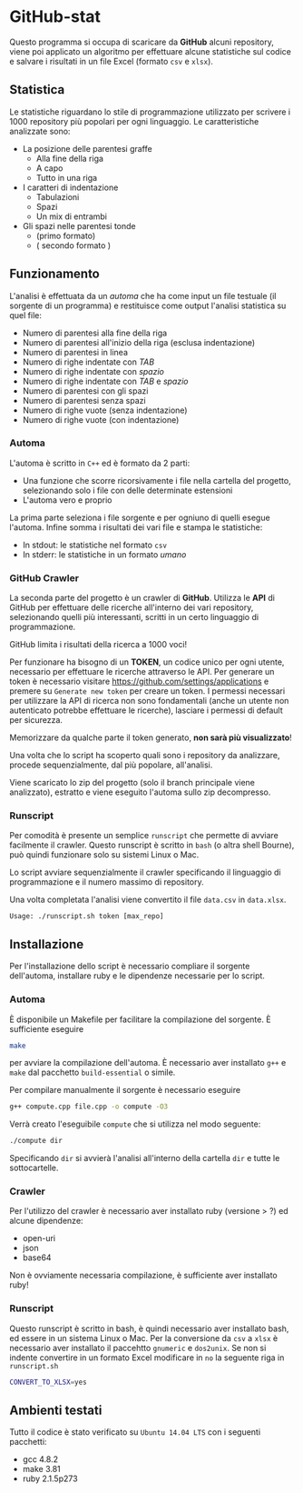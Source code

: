 # GitHub-stat

Questo programma si occupa di scaricare da **GitHub** alcuni repository, viene poi
applicato un algoritmo per effettuare alcune statistiche sul codice e salvare
i risultati in un file Excel (formato `csv` e `xlsx`).


## Statistica

Le statistiche riguardano lo stile di programmazione utilizzato per scrivere i
1000 repository più popolari per ogni linguaggio.
Le caratteristiche analizzate sono:
- La posizione delle parentesi graffe
	- Alla fine della riga
	- A capo
	- Tutto in una riga
- I caratteri di indentazione
	- Tabulazioni
	- Spazi
	- Un mix di entrambi
- Gli spazi nelle parentesi tonde
	- (primo formato)
	- ( secondo formato )


## Funzionamento

L'analisi è effettuata da un *automa* che ha come input un file testuale (il
sorgente di un programma) e restituisce come output l'analisi statistica su
quel file:
- Numero di parentesi alla fine della riga
- Numero di parentesi all'inizio della riga (esclusa indentazione)
- Numero di parentesi in linea
- Numero di righe indentate con *TAB*
- Numero di righe indentate con *spazio*
- Numero di righe indentate con *TAB* e *spazio*
- Numero di parentesi con gli spazi
- Numero di parentesi senza spazi
- Numero di righe vuote (senza indentazione)
- Numero di righe vuote (con indentazione)


### Automa

L'automa è scritto in `C++` ed è formato da 2 parti:
- Una funzione che scorre ricorsivamente i file nella cartella del progetto,
 selezionando solo i file con delle determinate estensioni
- L'automa vero e proprio

La prima parte seleziona i file sorgente e per ogniuno di quelli esegue l'automa.
Infine somma i risultati dei vari file e stampa le statistiche:
- In stdout: le statistiche nel formato `csv`
- In stderr: le statistiche in un formato *umano*


### GitHub Crawler

La seconda parte del progetto è un crawler di **GitHub**. Utilizza le **API** di
GitHub per effettuare delle ricerche all'interno dei vari repository, selezionando
quelli più interessanti, scritti in un certo linguaggio di programmazione.

GitHub limita i risultati della ricerca a 1000 voci!

Per funzionare ha bisogno di un **TOKEN**, un codice unico per ogni utente,
necessario per effettuare le ricerche attraverso le API. Per generare un token
è necessario visitare https://github.com/settings/applications e premere su
`Generate new token` per creare un token. I permessi necessari per utilizzare
la API di ricerca non sono fondamentali (anche un utente non autenticato potrebbe
effettuare le ricerche), lasciare i permessi di default per sicurezza.

Memorizzare da qualche parte il token generato, **non sarà più visualizzato**!

Una volta che lo script ha scoperto quali sono i repository da analizzare, procede
sequenzialmente, dal più popolare, all'analisi.

Viene scaricato lo zip del progetto (solo il branch principale viene analizzato),
estratto e viene eseguito l'automa sullo zip decompresso.


### Runscript

Per comodità è presente un semplice `runscript` che permette di avviare facilmente
il crawler. Questo runscript è scritto in `bash` (o altra shell Bourne), può
quindi funzionare solo su sistemi Linux o Mac.

Lo script avviare sequenzialmente il crawler specificando il linguaggio di
programmazione e il numero massimo di repository.

Una volta completata l'analisi viene convertito il file `data.csv` in `data.xlsx`.

```
Usage: ./runscript.sh token [max_repo]
```

## Installazione

Per l'installazione dello script è necessario compliare il sorgente dell'automa,
installare ruby e le dipendenze necessarie per lo script.

### Automa

È disponibile un Makefile per facilitare la compilazione del sorgente. È
sufficiente eseguire
```sh
make
```
per avviare la compilazione dell'automa. È necessario aver installato `g++` e
`make` dal pacchetto `build-essential` o simile.

Per compilare manualmente il sorgente è necessario eseguire
```sh
g++ compute.cpp file.cpp -o compute -O3
```

Verrà creato l'eseguibile `compute` che si utilizza nel modo seguente:
```sh
./compute dir
```

Specificando `dir` si avvierà l'analisi all'interno della cartella `dir` e tutte
le sottocartelle.


### Crawler

Per l'utilizzo del crawler è necessario aver installato ruby (versione > ?) ed
alcune dipendenze:
- open-uri
- json
- base64

Non è ovviamente necessaria compilazione, è sufficiente aver installato ruby!


### Runscript

Questo runscript è scritto in bash, è quindi necessario aver installato bash, ed
essere in un sistema Linux o Mac. Per la conversione da `csv` a `xlsx` è necessario
aver installato il paccehtto `gnumeric` e `dos2unix`. Se non si indente convertire
in un formato Excel modificare in `no` la seguente riga in `runscript.sh`
```sh
CONVERT_TO_XLSX=yes
```


## Ambienti testati

Tutto il codice è stato verificato su `Ubuntu 14.04 LTS` con i seguenti pacchetti:
- gcc 4.8.2
- make 3.81
- ruby 2.1.5p273
